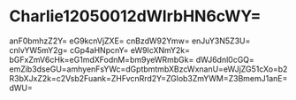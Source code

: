 # Charlie12050012dWlrbHN6cWY=
anF0bmhzZ2Y=
eG9kcnVjZXE=
cnBzdW92Ymw=
enJuY3N5Z3U=
cnlvYW5mY2g=
cGp4aHNpcnY=
eW9lcXNmY2k=
bGFxZmV6cHk=eG1mdXFodnM=bm9yeWRmbGk=
dWJ6dnl0cGQ=
emZib3dseGU=amhyenFsYWc=dGptbmtmbXBzcWxnanU=eWJjZG51cXo=b2R3bXJxZ2k=c2Vsb2Fuank=ZHFvcnRrd2Y=ZGlob3ZmYWM=Z3BmemJ1anE=dWU=

